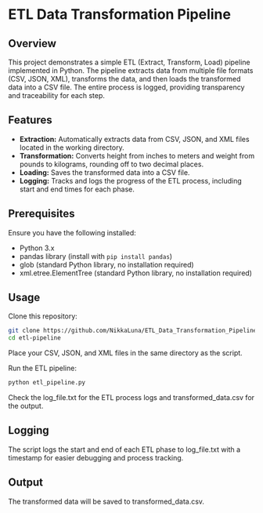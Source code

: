 # ETL Data Transformation Pipeline

## Overview
This project demonstrates a simple ETL (Extract, Transform, Load) pipeline implemented in Python. The pipeline extracts data from multiple file formats (CSV, JSON, XML), transforms the data, and then loads the transformed data into a CSV file. The entire process is logged, providing transparency and traceability for each step.

## Features
- **Extraction:** Automatically extracts data from CSV, JSON, and XML files located in the working directory.
- **Transformation:** Converts height from inches to meters and weight from pounds to kilograms, rounding off to two decimal places.
- **Loading:** Saves the transformed data into a CSV file.
- **Logging:** Tracks and logs the progress of the ETL process, including start and end times for each phase.

## Prerequisites
Ensure you have the following installed:

- Python 3.x
- pandas library (install with `pip install pandas`)
- glob (standard Python library, no installation required)
- xml.etree.ElementTree (standard Python library, no installation required)

## Usage

Clone this repository:

```bash
git clone https://github.com/NikkaLuna/ETL_Data_Transformation_Pipeline.git
cd etl-pipeline
```

Place your CSV, JSON, and XML files in the same directory as the script.

Run the ETL pipeline:

```bash
python etl_pipeline.py
```

Check the log_file.txt for the ETL process logs and transformed_data.csv for the output.

## Logging
The script logs the start and end of each ETL phase to log_file.txt with a timestamp for easier debugging and process tracking.

## Output
The transformed data will be saved to transformed_data.csv.
